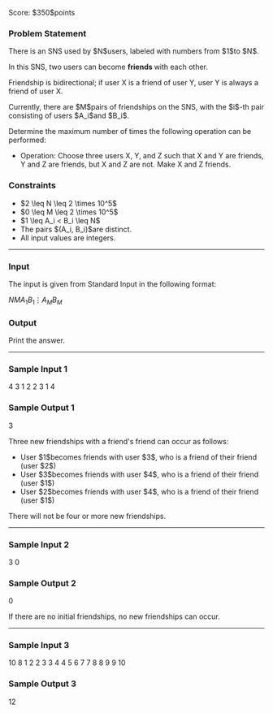 
<div>

<span>

<span>

<p>
Score: $350$points
</p>

<div>

<section>

### **Problem Statement**

<p>
There is an SNS used by $N$users, labeled with numbers from $1$to $N$.
</p>

<p>
In this SNS, two users can become 
<strong>
friends
</strong>
with each other.

Friendship is bidirectional; if user X is a friend of user Y, user Y is always a friend of user X.
</p>

<p>
Currently, there are $M$pairs of friendships on the SNS, with the $i$-th pair consisting of users $A_i$and $B_i$.
</p>

<p>
Determine the maximum number of times the following operation can be performed:
</p>

<ul>

<li>
Operation: Choose three users X, Y, and Z such that X and Y are friends, Y and Z are friends, but X and Z are not. Make X and Z friends.
</li>

</ul>

</section>

</div>

<div>

<section>

### **Constraints**

<ul>

<li>
$2 \leq N \leq 2 \times 10^5$
</li>

<li>
$0 \leq M \leq 2 \times 10^5$
</li>

<li>
$1 \leq A_i < B_i \leq N$
</li>

<li>
The pairs $(A_i, B_i)$are distinct.
</li>

<li>
All input values are integers.
</li>

</ul>

</section>

</div>

---

<div>

<div>

<section>

### **Input**

<p>
The input is given from Standard Input in the following format:
</p>

<div>

$N$$M$$A_1$$B_1$$\vdots$$A_M$$B_M$
</div>

</section>

</div>

<div>

<section>

### **Output**

<p>
Print the answer.
</p>

</section>

</div>

</div>

---

<div>

<section>

### **Sample Input 1**

<div>

4 3
1 2
2 3
1 4

</div>

</section>

</div>

<div>

<section>

### **Sample Output 1**

<div>

3

</div>

<p>
Three new friendships with a friend's friend can occur as follows:
</p>

<ul>

<li>
User $1$becomes friends with user $3$, who is a friend of their friend (user $2$)
</li>

<li>
User $3$becomes friends with user $4$, who is a friend of their friend (user $1$)
</li>

<li>
User $2$becomes friends with user $4$, who is a friend of their friend (user $1$)
</li>

</ul>

<p>
There will not be four or more new friendships.
</p>

</section>

</div>

---

<div>

<section>

### **Sample Input 2**

<div>

3 0

</div>

</section>

</div>

<div>

<section>

### **Sample Output 2**

<div>

0

</div>

<p>
If there are no initial friendships, no new friendships can occur.
</p>

</section>

</div>

---

<div>

<section>

### **Sample Input 3**

<div>

10 8
1 2
2 3
3 4
4 5
6 7
7 8
8 9
9 10

</div>

</section>

</div>

<div>

<section>

### **Sample Output 3**

<div>

12

</div>

</section>

</div>

</span>

</span>

</div>

